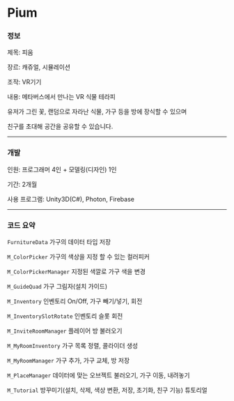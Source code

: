# Pium

### 정보

제목: 피움

장르: 캐쥬얼, 시뮬레이션

조작: VR기기

내용: 메타버스에서 만나는 VR 식물 테라피

유저가 그린 꽃,  랜덤으로 자라난 식물,  가구 등을 방에 장식할 수 있으며

친구를 초대해 공간을 공유할 수 있습니다.

---

### 개발

인원: 프로그래머 4인 + 모델링(디자인) 1인

기간: 2개월

사용 프로그램:  Unity3D(C#), Photon, Firebase

---
### 코드 요약

`FurnitureData` 가구의 데이터 타입 저장

`M_ColorPicker` 가구의 색상을 지정 할 수 있는 컬러피커

`M_ColorPickerManager` 지정된 색깔로 가구 색을 변경

`M_GuideQuad` 가구 그림자(설치 가이드)

`M_Inventory` 인벤토리 On/Off, 가구 빼기/넣기, 회전

`M_InventorySlotRotate` 인벤토리 슬롯 회전

`M_InviteRoomManager` 플레이어 방 불러오기

`M_MyRoomInventory` 가구 목록 정렬, 콜라이더 생성

`M_MyRoomManager` 가구 추가, 가구 교체, 방 저장

`M_PlaceManager` 데이터에 맞는 오브젝트 불러오기, 가구 이동, 내려놓기

`M_Tutorial` 방꾸미기(설치, 삭제, 색상 변환, 저장, 초기화, 친구 기능) 튜토리얼
